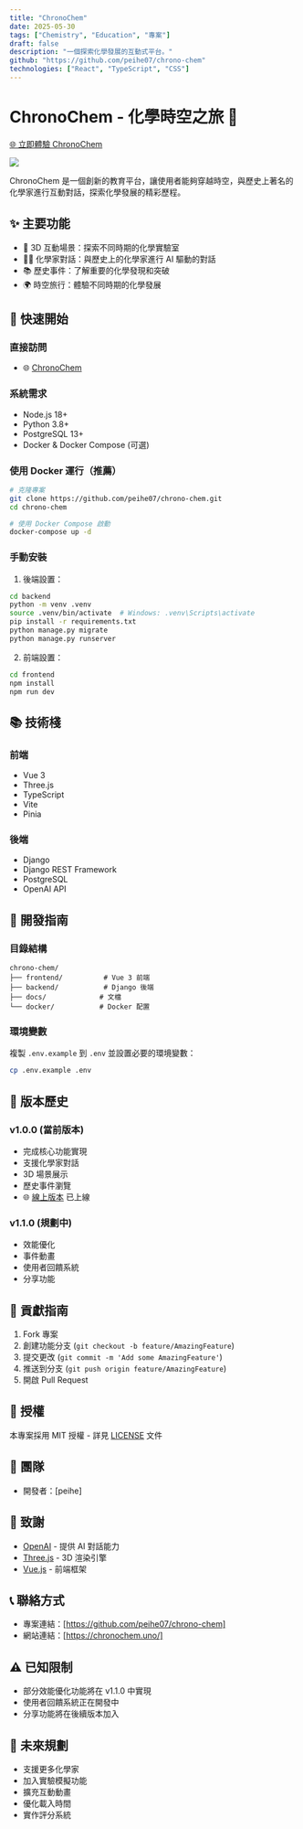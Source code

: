 ```yaml
---
title: "ChronoChem"
date: 2025-05-30
tags: ["Chemistry", "Education", "專案"]
draft: false
description: "一個探索化學發展的互動式平台。"
github: "https://github.com/peihe07/chrono-chem"
technologies: ["React", "TypeScript", "CSS"]
---
```


# ChronoChem - 化學時空之旅 🌟

[🌐 立即體驗 ChronoChem](https://chronochem.uno/)

![](/images/Chronochem/ChronoChem.jpg)

ChronoChem 是一個創新的教育平台，讓使用者能夠穿越時空，與歷史上著名的化學家進行互動對話，探索化學發展的精彩歷程。

## ✨ 主要功能

- 🧪 3D 互動場景：探索不同時期的化學實驗室
- 👨‍🔬 化學家對話：與歷史上的化學家進行 AI 驅動的對話
- 📚 歷史事件：了解重要的化學發現和突破
- 🌍 時空旅行：體驗不同時期的化學發展

## 🚀 快速開始

### 直接訪問
- 🌐 [ChronoChem](https://chronochem.uno/)

### 系統需求

- Node.js 18+
- Python 3.8+
- PostgreSQL 13+
- Docker & Docker Compose (可選)

### 使用 Docker 運行（推薦）

```bash
# 克隆專案
git clone https://github.com/peihe07/chrono-chem.git
cd chrono-chem

# 使用 Docker Compose 啟動
docker-compose up -d
```

### 手動安裝

1. 後端設置：
```bash
cd backend
python -m venv .venv
source .venv/bin/activate  # Windows: .venv\Scripts\activate
pip install -r requirements.txt
python manage.py migrate
python manage.py runserver
```

2. 前端設置：
```bash
cd frontend
npm install
npm run dev
```

## 📚 技術棧

### 前端
- Vue 3
- Three.js
- TypeScript
- Vite
- Pinia

### 後端
- Django
- Django REST Framework
- PostgreSQL
- OpenAI API

## 🔧 開發指南

### 目錄結構
```
chrono-chem/
├── frontend/          # Vue 3 前端
├── backend/           # Django 後端
├── docs/             # 文檔
└── docker/           # Docker 配置
```

### 環境變數
複製 `.env.example` 到 `.env` 並設置必要的環境變數：
```bash
cp .env.example .env
```

## 📝 版本歷史

### v1.0.0 (當前版本)
- 完成核心功能實現
- 支援化學家對話
- 3D 場景展示
- 歷史事件瀏覽
- 🌐 [線上版本](https://chronochem.uno/) 已上線

### v1.1.0 (規劃中)
- 效能優化
- 事件動畫
- 使用者回饋系統
- 分享功能

## 🤝 貢獻指南

1. Fork 專案
2. 創建功能分支 (`git checkout -b feature/AmazingFeature`)
3. 提交更改 (`git commit -m 'Add some AmazingFeature'`)
4. 推送到分支 (`git push origin feature/AmazingFeature`)
5. 開啟 Pull Request

## 📄 授權

本專案採用 MIT 授權 - 詳見 [LICENSE](LICENSE) 文件

## 👥 團隊

- 開發者：[peihe]

## 🙏 致謝

- [OpenAI](https://openai.com/) - 提供 AI 對話能力
- [Three.js](https://threejs.org/) - 3D 渲染引擎
- [Vue.js](https://vuejs.org/) - 前端框架

## 📞 聯絡方式

- 專案連結：[https://github.com/peihe07/chrono-chem]
- 網站連結：[https://chronochem.uno/]

## ⚠️ 已知限制

- 部分效能優化功能將在 v1.1.0 中實現
- 使用者回饋系統正在開發中
- 分享功能將在後續版本加入

## 🔮 未來規劃

- 支援更多化學家
- 加入實驗模擬功能
- 擴充互動動畫
- 優化載入時間
- 實作評分系統